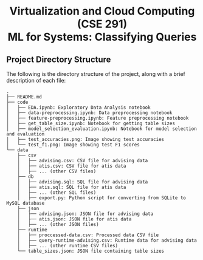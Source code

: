 <center>

# Virtualization and Cloud Computing (CSE 291) <br> ML for Systems: Classifying Queries

</center>



## Project Directory Structure

The following is the directory structure of the project, along with a brief description of each file:

    .
    ├── README.md
    ├── code
    │   ├── EDA.ipynb: Exploratory Data Analysis notebook
    │   ├── data-preprocessing.ipynb: Data preprocessing notebook
    │   ├── feature-preprocessing.ipynb: Feature preprocessing notebook
    │   ├── get_table_size.ipynb: Notebook for getting table sizes
    │   ├── model_selection_evaluation.ipynb: Notebook for model selection and evaluation
    │   ├── test_accuracies.png: Image showing test accuracies
    │   └── test_f1.png: Image showing test F1 scores
    └── data
        ├── csv
        │   ├── advising.csv: CSV file for advising data
        │   ├── atis.csv: CSV file for atis data
        │   ├── ... (other CSV files)
        ├── db
        │   ├── advising.sql: SQL file for advising data
        │   ├── atis.sql: SQL file for atis data
        │   ├── ... (other SQL files)
        │   ├── export.py: Python script for converting from SQLite to MySQL database
        ├── json
        │   ├── advising.json: JSON file for advising data
        │   ├── atis.json: JSON file for atis data
        │   ├── ... (other JSON files)
        ├── runtime
        │   ├── proccessed-data.csv: Processed data CSV file
        │   ├── query-runtime-advising.csv: Runtime data for advising data
        │   ├── ... (other runtime CSV files)
        └── table_sizes.json: JSON file containing table sizes
